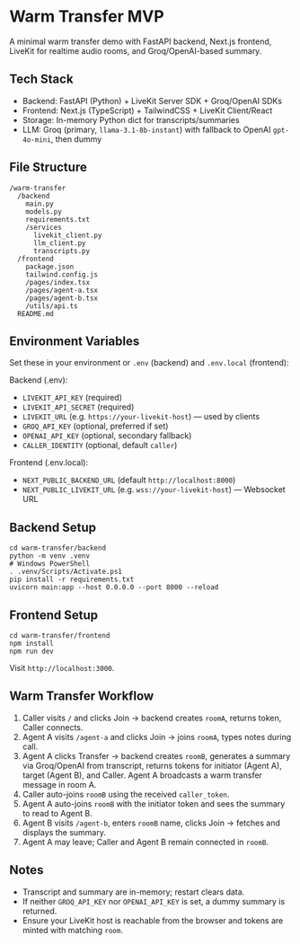 # Warm Transfer MVP

A minimal warm transfer demo with FastAPI backend, Next.js frontend, LiveKit for realtime audio rooms, and Groq/OpenAI-based summary.

## Tech Stack
- Backend: FastAPI (Python) + LiveKit Server SDK + Groq/OpenAI SDKs
- Frontend: Next.js (TypeScript) + TailwindCSS + LiveKit Client/React
- Storage: In-memory Python dict for transcripts/summaries
- LLM: Groq (primary, `llama-3.1-8b-instant`) with fallback to OpenAI `gpt-4o-mini`, then dummy

## File Structure
```
/warm-transfer
  /backend
    main.py
    models.py
    requirements.txt
    /services
      livekit_client.py
      llm_client.py
      transcripts.py
  /frontend
    package.json
    tailwind.config.js
    /pages/index.tsx
    /pages/agent-a.tsx
    /pages/agent-b.tsx
    /utils/api.ts
  README.md
```

## Environment Variables
Set these in your environment or `.env` (backend) and `.env.local` (frontend):

Backend (.env):
- `LIVEKIT_API_KEY` (required)
- `LIVEKIT_API_SECRET` (required)
- `LIVEKIT_URL` (e.g. `https://your-livekit-host`) — used by clients
- `GROQ_API_KEY` (optional, preferred if set)
- `OPENAI_API_KEY` (optional, secondary fallback)
- `CALLER_IDENTITY` (optional, default `caller`)

Frontend (.env.local):
- `NEXT_PUBLIC_BACKEND_URL` (default `http://localhost:8000`)
- `NEXT_PUBLIC_LIVEKIT_URL` (e.g. `wss://your-livekit-host`) — Websocket URL

## Backend Setup
```
cd warm-transfer/backend
python -m venv .venv
# Windows PowerShell
. .venv/Scripts/Activate.ps1
pip install -r requirements.txt
uvicorn main:app --host 0.0.0.0 --port 8000 --reload
```

## Frontend Setup
```
cd warm-transfer/frontend
npm install
npm run dev
```
Visit `http://localhost:3000`.

## Warm Transfer Workflow
1. Caller visits `/` and clicks Join → backend creates `roomA`, returns token, Caller connects.
2. Agent A visits `/agent-a` and clicks Join → joins `roomA`, types notes during call.
3. Agent A clicks Transfer → backend creates `roomB`, generates a summary via Groq/OpenAI from transcript, returns tokens for initiator (Agent A), target (Agent B), and Caller. Agent A broadcasts a warm transfer message in room A.
4. Caller auto-joins `roomB` using the received `caller_token`.
5. Agent A auto-joins `roomB` with the initiator token and sees the summary to read to Agent B.
6. Agent B visits `/agent-b`, enters `roomB` name, clicks Join → fetches and displays the summary.
7. Agent A may leave; Caller and Agent B remain connected in `roomB`.

## Notes
- Transcript and summary are in-memory; restart clears data.
- If neither `GROQ_API_KEY` nor `OPENAI_API_KEY` is set, a dummy summary is returned.
- Ensure your LiveKit host is reachable from the browser and tokens are minted with matching `room`.
